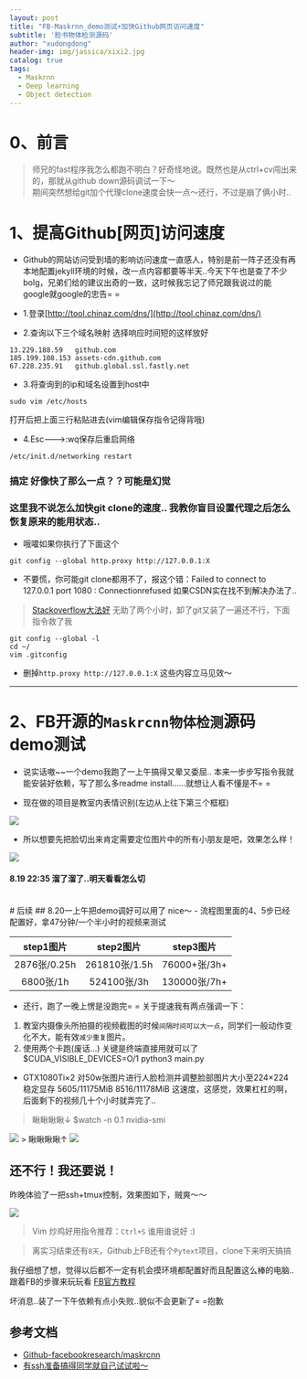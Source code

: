 ```yaml
---
layout: post
title: "FB-Maskrnn_demo测试+加快Github网页访问速度"
subtitle: '脸书物体检测源码'
author: "xudongdong"
header-img: img/jassica/xixi2.jpg
catalog: true
tags:
  - Maskrnn
  - Deep learning
  - Object detection
---
```


# 0、前言
> 师兄的fast程序我怎么都跑不明白？好奇怪地说。既然也是从ctrl+cv闯出来的，那就从github down源码调试一下～<br> 期间突然想给git加个代理clone速度会快一点～还行，不过是崩了俩小时..

# 1、提高Github[网页]访问速度
- Github的网站访问受到墙的影响访问速度一直感人，特别是前一阵子还没有再本地配置jekyll环境的时候，改一点内容都要等半天..今天下午也是查了不少bolg，兄弟们给的建议出奇的一致，这时候我忘记了师兄跟我说过的能google就google的忠告= =

- 1.登录[http://tool.chinaz.com/dns/](http://tool.chinaz.com/dns/)
- 2.查询以下三个域名映射 选择响应时间短的这样放好

```coq
13.229.188.59   github.com  
185.199.108.153 assets-cdn.github.com  
67.228.235.91   github.global.ssl.fastly.net 
```

- 3.将查询到的ip和域名设置到host中

```coq
sudo vim /etc/hosts
```
打开后把上面三行粘贴进去(vim编辑保存指令记得背哦)
- 4.Esc--->:wq保存后重启网络

```coq
/etc/init.d/networking restart
```

### 搞定 好像快了那么一点？？可能是幻觉

### 这里我不说怎么加快git clone的速度.. 我教你盲目设置代理之后怎么恢复原来的能用状态..
- 哦嚯如果你执行了下面这个

```coq
git config --global http.proxy http://127.0.0.1:X
```
- 不要慌，你可能git clone都用不了，报这个错：Failed to connect to 127.0.0.1 port 1080 : Connectionrefused 如果CSDN实在找不到解决办法了..

> [Stackoverflow大法好](https://stackoverflow.com/questions/24543372/git-cannot-clone-or-push-failed-to-connect-connection-refused)  无助了两个小时，卸了git又装了一遍还不行，下面指令救了我

```coq
git config --global -l
cd ~/
vim .gitconfig
```
- 删掉`http.proxy http://127.0.0.1:X` 这些内容立马见效～

---------------------------

# 2、FB开源的`Maskrcnn物体检测`源码demo测试

- 说实话嗷~~一个demo我跑了一上午搞得又晕又委屈.. 本来一步步写指令我就能安装好依赖，写了那么多readme install……就想让人看不懂是不= =

- 现在做的项目是教室内表情识别(左边从上往下第三个框框)

<img src="/img/190816post/liuchengtu.jpg">

- 所以想要先把脸切出来肯定需要定位图片中的所有小朋友是吧，效果怎么样！

<img src="/img/190819post/stu.jpg" >

#### 8.19 22:35 溜了溜了..明天看看怎么切
<br>
# 后续
## 8.20一上午把demo调好可以用了 nice～ 
- 流程图里面的4、5步已经配置好，拿47分钟/一个半小时的视频来测试<br>

| step1图片 | step2图片 | step3图片 |
| :----: | :----: |:----:|
| 2876张/0.25h | 261810张/1.5h | 76000+张/3h+ |
|  6800张/1h | 524100张/3h  | 130000张/7h+  |


- 还行，跑了一晚上愣是没跑完= = 关于提速我有两点强调一下：
1. 教室内摄像头所拍摄的视频截图的时候`间隔时间可以大一点`，同学们一般动作变化不大，能有效`减少重复`图片。
2. 使用两个卡跑(废话...)   关键是终端直接用就可以了 $CUDA_VISIBLE_DEVICES=O/1 python3 main.py

- GTX1080Ti×2 对50w张图片进行人脸检测并调整脸部图片大小至224×224 稳定显存 5605/11175MiB 8516/11178MiB 这速度，这感觉，效果杠杠的啊，后面剩下的视频几十个小时就弄完了..

> 瞅瞅瞅瞅↓ $watch -n 0.1 nvidia-smi

<img src="/img/190819post/nvidia-state.png">
> 瞅瞅瞅瞅↑

<img src="/img/190819post/xinglexingle.jpg" >

## 还不行！我还要说！

昨晚体验了一把ssh+tmux控制，效果图如下，贼爽～～

<img src="/img/190819post/ssh-cutface_for_datasets.png" >

> Vim 炒鸡好用指令推荐：`Ctrl+S` 谁用谁说好 :)

> 离实习结束还有`8天`，Github上FB还有个`Pytext`项目，clone下来明天搞搞

我仔细想了想，觉得以后都不一定有机会摸环境都配置好而且配置这么棒的电脑..跟着FB的步骤来玩玩看
[FB官方教程](https://pytext.readthedocs.io/en/master/train_your_first_model.html)

坏消息..装了一下午依赖有点小失败..貌似不会更新了= =抱歉

## 参考文档
- [Github-facebookresearch/maskrcnn](https://github.com/facebookresearch/maskrcnn-benchmark)
- [有ssh准备搞得同学就自己试试啦～](https://www.cnblogs.com/JarvisCJ/p/8395569.html)



